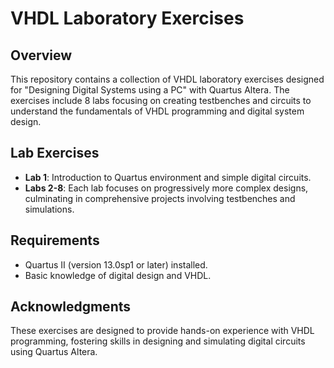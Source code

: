 # VHDL Laboratory Exercises

## Overview
This repository contains a collection of VHDL laboratory exercises designed for "Designing Digital Systems using a PC" with Quartus Altera. The exercises include 8 labs focusing on creating testbenches and circuits to understand the fundamentals of VHDL programming and digital system design.

## Lab Exercises
- **Lab 1**: Introduction to Quartus environment and simple digital circuits.
- **Labs 2-8**: Each lab focuses on progressively more complex designs, culminating in comprehensive projects involving testbenches and simulations.

## Requirements
- Quartus II (version 13.0sp1 or later) installed.
- Basic knowledge of digital design and VHDL.

## Acknowledgments
These exercises are designed to provide hands-on experience with VHDL programming, fostering skills in designing and simulating digital circuits using Quartus Altera.

